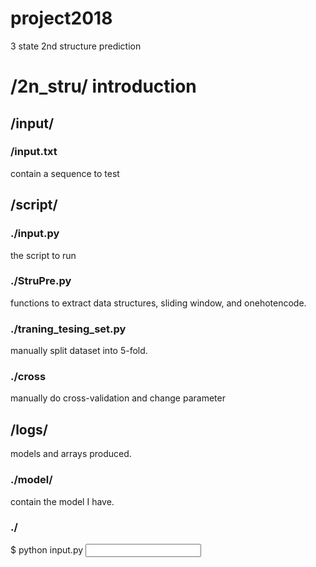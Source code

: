 # project2018
3 state 2nd structure prediction

# /2n_stru/ introduction
## /input/ 
### /input.txt
 contain a sequence to test<br>
## /script/
### ./input.py  
 the script to run<br>
### ./StruPre.py 
 functions to extract data structures, sliding window, and onehotencode.<br>
### ./traning_tesing_set.py
 manually split dataset into 5-fold.
### ./cross
 manually do cross-validation and change parameter 
## /logs/
 models and arrays produced.
### ./model/  
 contain the model I have.<br>
### ./
$ python input.py <input sequence>
